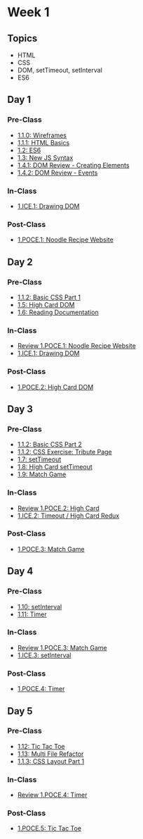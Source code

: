 # Week 1

## Topics

* HTML
* CSS
* DOM, setTimeout, setInterval
* ES6

## Day 1

### Pre-Class

* [1.1.0: Wireframes](../../1-front-end-basics/1.1-html-and-css/1.1.0-wireframes.md)
* [1.1.1: HTML Basics](../../1-front-end-basics/1.1-html-and-css/1.1.1-basic-html.md)
* [1.2: ES6](../../1-front-end-basics/1.2-es6-basics.md)
* [1.3: New JS Syntax](../../1-front-end-basics/1.3-new-js-syntax.md)
* [1.4.1: DOM Review - Creating Elements](../../1-front-end-basics/1.4-dom-review/1.4.1-creating-elements.md)
* [1.4.2: DOM Review - Events](../../1-front-end-basics/1.4-dom-review/1.4.2-events.md)

### In-Class

* [1.ICE.1: Drawing DOM](../../1-front-end-basics/1.ice-in-class-exercises/1.ice.1-drawing-dom.md)

### Post-Class

* [1.POCE.1: Noodle Recipe Website](../../1-front-end-basics/1.poce-post-class-exercises/1.poce.1-noodles.md)

## Day 2

### Pre-Class

* [1.1.2: Basic CSS Part 1](../../1-front-end-basics/1.1-html-and-css/1.1.2-basic-css.md#part-1)
* [1.5: High Card DOM](../../1-front-end-basics/1.5-high-card-dom.md)
* [1.6: Reading Documentation](../../1-front-end-basics/1.6-reading-documentation.md)

### In-Class

* [Review 1.POCE.1: Noodle Recipe Website](../../course-logistics/course-methodology.md#peer-led-code-review)
* [1.ICE.1: Drawing DOM](../../1-front-end-basics/1.ice-in-class-exercises/1.ice.1-drawing-dom.md)

### Post-Class

* [1.POCE.2: High Card DOM](../../1-front-end-basics/1.poce-post-class-exercises/1.poce.2-high-card-dom.md)

## Day 3

### Pre-Class

* [1.1.2: Basic CSS Part 2](../../1-front-end-basics/1.1-html-and-css/1.1.2-basic-css.md#part-2)
* [1.1.2: CSS Exercise: Tribute Page](../../1-front-end-basics/1.1-html-and-css/1.1.2-basic-css.md#html-css-exercise-1-tribute-page)
* [1.7: setTimeout](../../1-front-end-basics/1.7-settimeout.md)
* [1.8: High Card setTimeout](../../1-front-end-basics/1.8-high-card-settimeout.md)
* [1.9: Match Game](../../1-front-end-basics/1.9-match-game.md)

### In-Class

* [Review 1.POCE.2: High Card](../../course-logistics/course-methodology.md#peer-led-code-review)
* [1.ICE.2: Timeout / High Card Redux](../../1-front-end-basics/1.ice-in-class-exercises/1.ice.2-high-card-redux.md)

### Post-Class

* [1.POCE.3: Match Game](../../1-front-end-basics/1.poce-post-class-exercises/1.poce.3-match-game.md)

## Day 4

### Pre-Class

* [1.10: setInterval](../../1-front-end-basics/1.10-setinterval.md)
* [1.11: Timer](../../1-front-end-basics/1.11-timer.md)

### In-Class

* [Review 1.POCE.3: Match Game](../../course-logistics/course-methodology.md#peer-led-code-review)
* [1.ICE.3: setInterval](../../1-front-end-basics/1.ice-in-class-exercises/1.ice.3-setinterval.md)

### Post-Class

* [1.POCE.4: Timer](../../1-front-end-basics/1.poce-post-class-exercises/1.poce.4-timer.md)

## Day 5

### Pre-Class

* [1.12: Tic Tac Toe](../../1-front-end-basics/1.12-tic-tac-toe.md)
* [1.13: Multi File Refactor](../../1-front-end-basics/1.13-multi-file-refactor.md)
* [1.1.3: CSS Layout Part 1](../../1-front-end-basics/1.1-html-and-css/1.1.3-css-layout.md#part-1)

### In-Class

* [Review 1.POCE.4: Timer](../../course-logistics/course-methodology.md#peer-led-code-review)

### Post-Class

* [1.POCE.5: Tic Tac Toe](../../1-front-end-basics/1.poce-post-class-exercises/1.poce.5-tic-tac-toe.md)

